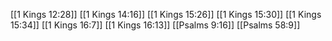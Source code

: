 [[1 Kings 12:28]]
[[1 Kings 14:16]]
[[1 Kings 15:26]]
[[1 Kings 15:30]]
[[1 Kings 15:34]]
[[1 Kings 16:7]]
[[1 Kings 16:13]]
[[Psalms 9:16]]
[[Psalms 58:9]]
